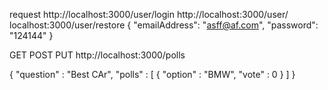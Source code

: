request
http://localhost:3000/user/login
http://localhost:3000/user/
localhost:3000/user/restore
{
	"emailAddress": "asff@af.com",
	"password": "124144"
}

GET POST PUT
http://localhost:3000/polls

{
    "question" : "Best CAr",
    "polls" : [
        {
            "option" : "BMW", "vote" : 0
        }
    ]
}